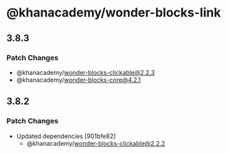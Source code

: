 # @khanacademy/wonder-blocks-link

## 3.8.3

### Patch Changes

-   @khanacademy/wonder-blocks-clickable@2.2.3
-   @khanacademy/wonder-blocks-core@4.2.1

## 3.8.2

### Patch Changes

-   Updated dependencies [901bfe82]
    -   @khanacademy/wonder-blocks-clickable@2.2.2
